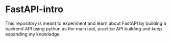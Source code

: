 # FastAPI-intro
This repository is meant to experiment and learn about FastAPI by building a backend API using python
as the main tool, practice API building and keep expanding my knowledge.